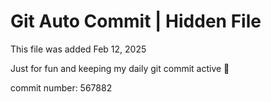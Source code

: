 # Git Auto Commit | Hidden File

This file was added Feb 12, 2025

Just for fun and keeping my daily git commit active 🤪

commit number: 567882
